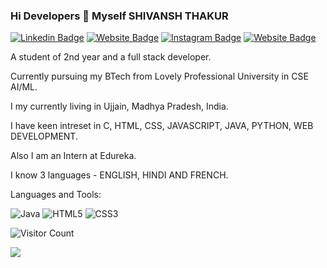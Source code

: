 ### Hi Developers 👋 Myself SHIVANSH THAKUR

[![Linkedin Badge](https://img.shields.io/badge/-Shivansh-blue?style=flat-square&logo=Linkedin&logoColor=white&link=https://www.linkedin.com/in/shivansh-thakur-563aa7223/)](https://www.linkedin.com/in/shivansh-thakur-563aa7223/)
[![Website Badge](https://img.shields.io/badge/WebSite-Shivansh-green)](https://www.shivansh)
[![Instagram Badge](https://img.shields.io/badge/-Instagram-Shivansh-pink)](https://www.instagram.com/i_shivansh2.0/)
[![Website Badge](https://img.shields.io/badge/StackOverflow-Shivansh-yellow)](https://stackoverflow.com/users/18196864/shivansh)


A student of 2nd year and a full stack developer.

Currently pursuing my BTech from Lovely Professional University in CSE AI/ML.

I my currently living in Ujjain, Madhya Pradesh, India.

I have keen intreset in C, HTML, CSS, JAVASCRIPT, JAVA, PYTHON, WEB DEVELOPMENT.

Also I am an Intern at Edureka.

I know 3 languages - ENGLISH, HINDI AND FRENCH.


Languages and Tools: 

<img alt="Java" src="https://img.shields.io/badge/java-%23ED8B00.svg?style=flat-square&logo=java&logoColor=white"/>  <img alt="HTML5" src="https://img.shields.io/badge/html5-%23E34F26.svg?style=flat-square&logo=html5&logoColor=white"/> <img alt="CSS3" src="https://img.shields.io/badge/css3-%231572B6.svg?style=flat-square&logo=css3&logoColor=white"/> 




![Visitor Count](https://profile-counter.glitch.me/Shivansh83/count.svg)







![](https://activity-graph.herokuapp.com/graph?username=Shivansh83&theme=react-dark&area=true)
<!--
**Shivansh83/Shivansh83** is a ✨ _special_ ✨ repository because its `README.md` (this file) appears on your GitHub profile.





-->
